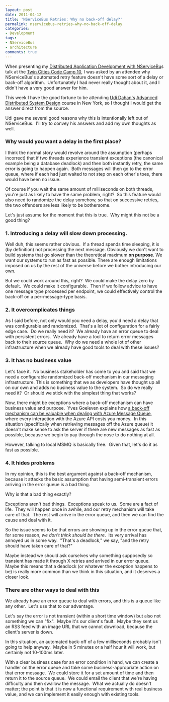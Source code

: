```yaml
---
layout: post
date: 2011-04-12
title: 'NServiceBus Retries: Why no back-off delay?'
permalink: nservicebus-retries-why-no-back-off-delay
categories:
- Development
tags:
- NServiceBus
- architecture
comments: true
---
```

When presenting my [Distributed Application Development with NServiceBu](/presentations/)s talk at the [Twin Cities Code Camp 10](http://www.twincitiescodecamp.com), I was asked by an attendee why NServiceBus's automated retry feature doesn't have some sort of a delay or back-off algorithm.  Unfortunately I had never really thought about it, and I didn't have a very good answer for him.

This week I have the good fortune to be attending [Udi Dahan's](http://www.udidahan.com) [Advanced Distributed System Design](http://www.udidahan.com/training/#Advanced_Distributed_System_Design) course in New York, so I thought I would get the answer direct from the source.

Udi gave me several good reasons why this is intentionally left out of NServiceBus.  I'll try to convey his answers and add my own thoughts as well.

<!-- more -->

### Why would you want a delay in the first place?

 I think the normal story would revolve around the assumption (perhaps incorrect) that if two threads experience transient exceptions (the canonical example being a database deadlock) and then both instantly retry, the same error is going to happen again.  Both messages will then go to the error queue, where if each had just waited to not step on each other's toes, there would have been no issue.

Of course if you wait the same amount of milliseconds on both threads, you're just as likely to have the same problem, right?  So this feature would also need to randomize the delay somehow, so that on successive retries, the two offenders are less likely to be bothersome.

Let's just assume for the moment that this is true.  Why might this not be a good thing?

### 1. Introducing a delay will slow down processing.

 Well duh, this seems rather obvious.  If a thread spends time sleeping, it is (by definition) not processing the next message. Obviously we don't want to build systems that go slower than the theoretical maximum **on purpose**. We want our systems to run as fast as possible. There are enough limitations imposed on us by the rest of the universe before we bother introducing our own.

But we could work around this, right?  We could make the delay zero by default.  We could make it configurable.  Then if we follow advice to have one message type processed per endpoint, we could effectively control the back-off on a per-message-type basis.

### 2. It overcomplicates things

 As I said before, not only would you need a delay, you'd need a delay that was configurable and randomized.  That's a lot of configuration for a fairly edge case.  Do we really need it?  We already have an error queue to deal with persistent errors.  We already have a tool to return error messages back to their source queue.  Why do we need a whole lot of other infrastructure when we already have good tools to deal with these issues?

### 3. It has no business value

 Let's face it.  No business stakeholder has come to you and said that we need a configurable randomized back-off mechanism in our messaging infrastructure. This is something that we as developers have thought up all on our own and adds no business value to the system.  So do we really need it?  Or should we stick with the simplest thing that works?

Now, there might be exceptions where a back-off mechanism can have business value and purpose.  Yves Goeleven explains how [a back-off mechanism can be valuable when dealing with Azure Message Queue](https://cloudshaper.wordpress.com/2010/11/06/operational-costs-of-an-azure-message-queue/), where every interaction with the Azure API costs you money.  In this situation (specifically when retrieving messages off the Azure queue) it doesn't make sense to ask the server if there are new messages as fast as possible, because we begin to pay through the nose to do nothing at all.

However, talking to local MSMQ is basically free.  Given that, let's do it as fast as possible.

### 4. It hides problems

 In my opinion, this is the best argument against a back-off mechanism, because it attacks the basic assumption that having semi-transient errors arriving in the error queue is a bad thing.

Why is that a bad thing exactly?

Exceptions aren't bad things.  Exceptions speak to us.  Some are a fact of life.  They will happen once in awhile, and our retry mechanism will take care of that.  The rest will arrive in the error queue, and then we can find the cause and deal with it.

So the issue seems to be that errors are showing up in the error queue that, for some reason, *we don't think should be there*.  Its very arrival has annoyed us in some way.  "That's a deadlock," we say, "and the retry should have taken care of that?"

Maybe instead we should ask ourselves why something supposedly so transient has made it through X retries and arrived in our error queue.  Maybe this means that a deadlock (or whatever the exception happens to be) is really more common than we think in this situation, and it deserves a closer look.

### There are other ways to deal with this

 We already have an error queue to deal with errors, and this is a queue like any other.  Let's use that to our advantage.

Let's say the error is not transient (within a short time window) but also not something we can "fix".  Maybe it's our client's fault.  Maybe they sent us an RSS feed with an image URL that we cannot download, because the client's server is down.

In this situation, an automated back-off of a few milliseconds probably isn't going to help anyway.  Maybe in 5 minutes or a half hour it will work, but certainly not 10-100ms later.

With a clear business case for an error condition in hand, we can create a handler on the error queue and take some business-appropriate action on that error message.  We could store it for a set amount of time and then return it to the source queue.  We could email the client that we're having difficulty and then swallow the message.  What we actually do doesn't matter; the point is that it is now a functional requirement with real business value, and we can implement it easily enough with existing tools.
